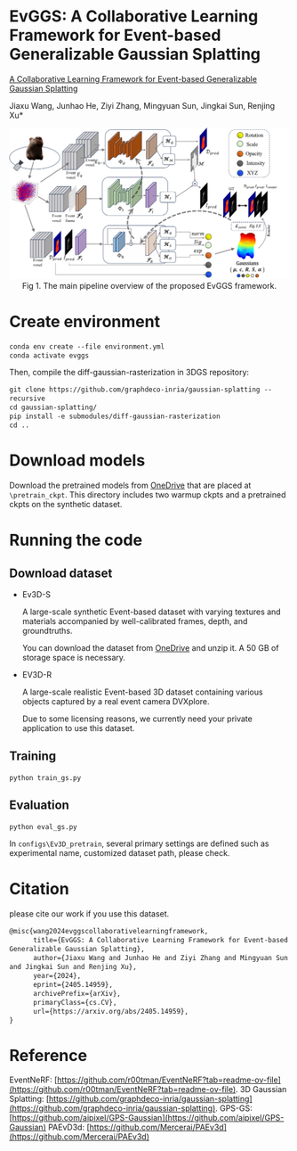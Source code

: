 # EvGGS: A Collaborative Learning Framework for Event-based Generalizable Gaussian Splatting
[A Collaborative Learning Framework for Event-based Generalizable Gaussian Splatting](https://arxiv.org/abs/2405.14959v1) 

Jiaxu Wang, Junhao He, Ziyi Zhang, Mingyuan Sun, Jingkai Sun, Renjing Xu*

<p align="center">
<img src="./Figures/network.png" width="1000"><br>
Fig  1. The main pipeline overview of the proposed EvGGS framework.
</p>

# Create environment
```
conda env create --file environment.yml
conda activate evggs
```
Then, compile the diff-gaussian-rasterization in 3DGS repository:
```
git clone https://github.com/graphdeco-inria/gaussian-splatting --recursive
cd gaussian-splatting/
pip install -e submodules/diff-gaussian-rasterization
cd ..
```
# Download models
Download the pretrained models from [OneDrive](https://hkustgz-my.sharepoint.com/:u:/g/personal/jwang457_connect_hkust-gz_edu_cn/ESAMKY3oHDRBr2-zeNb3L8IBKnFGiJCAgyRv3HBs6esFaQ?e=O7bili) that are placed at ```\pretrain_ckpt```. This directory includes two warmup ckpts and a pretrained ckpts on the synthetic dataset.

# Running the code

## Download dataset

- Ev3D-S

    A large-scale synthetic Event-based dataset with varying textures and materials accompanied by well-calibrated frames, depth, and groundtruths. 

    You can download the dataset from [OneDrive](https://hkustgz-my.sharepoint.com/:u:/g/personal/jwang457_connect_hkust-gz_edu_cn/EYszUyxQnzRMkC0u5GxDOvEB_NhmBaVe2vBnpMH2ctSWxA?e=kJDwRz) and unzip it. A 50 GB of storage space is necessary.


- EV3D-R

    A large-scale realistic Event-based 3D dataset containing various objects captured by a real event camera DVXplore.

    Due to some licensing reasons, we currently need your private application to use this dataset.
  
## Training

```
python train_gs.py
```

## Evaluation

```
python eval_gs.py
```

In ```configs\Ev3D_pretrain```, several primary settings are defined such as experimental name, customized dataset path, please check. 

# Citation

please cite our work if you use this dataset.

```
@misc{wang2024evggscollaborativelearningframework,
      title={EvGGS: A Collaborative Learning Framework for Event-based Generalizable Gaussian Splatting}, 
      author={Jiaxu Wang and Junhao He and Ziyi Zhang and Mingyuan Sun and Jingkai Sun and Renjing Xu},
      year={2024},
      eprint={2405.14959},
      archivePrefix={arXiv},
      primaryClass={cs.CV},
      url={https://arxiv.org/abs/2405.14959}, 
}
```

# Reference

EventNeRF: [https://github.com/r00tman/EventNeRF?tab=readme-ov-file](https://github.com/r00tman/EventNeRF?tab=readme-ov-file).
3D Gaussian Splatting: [https://github.com/graphdeco-inria/gaussian-splatting](https://github.com/graphdeco-inria/gaussian-splatting).
GPS-GS: [https://github.com/aipixel/GPS-Gaussian](https://github.com/aipixel/GPS-Gaussian)
PAEvD3d: [https://github.com/Mercerai/PAEv3d](https://github.com/Mercerai/PAEv3d)
